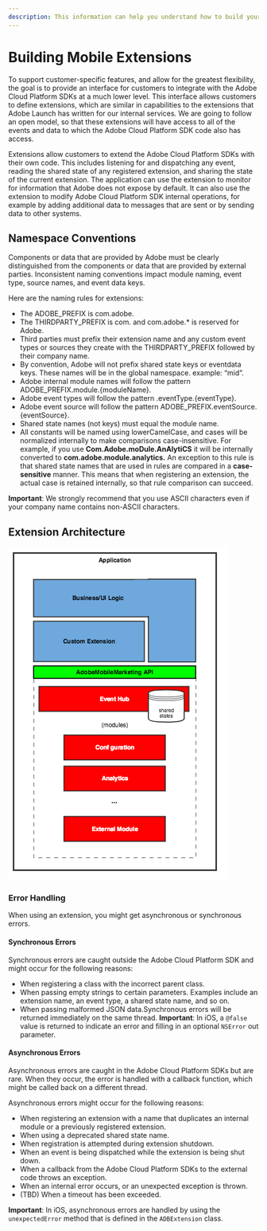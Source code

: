 ```yaml
---
description: This information can help you understand how to build your own extension.
---
```


# Building Mobile Extensions

To support customer-specific features, and allow for the greatest flexibility, the goal is to provide an interface for customers to integrate with the Adobe Cloud Platform SDKs at a much lower level. This interface allows customers to define extensions, which are similar in capabilities to the extensions that Adobe Launch has written for our internal services. We are going to follow an open model, so that these extensions will have access to all of the events and data to which the Adobe Cloud Platform SDK code also has access.

Extensions allow customers to extend the Adobe Cloud Platform SDKs with their own code. This includes listening for and dispatching any event, reading the shared state of any registered extension, and sharing the state of the current extension. The application can use the extension to monitor for information that Adobe does not expose by default. It can also use the extension to modify Adobe Cloud Platform SDK internal operations, for example by adding additional data to messages that are sent or by sending data to other systems.

## Namespace Conventions

Components or data that are provided by Adobe must be clearly distinguished from the components or data that are provided by external parties. Inconsistent naming conventions impact module naming, event type, source names, and event data keys.

Here are the naming rules for extensions:

* The ADOBE\_PREFIX is com.adobe.
* The THIRDPARTY\_PREFIX is com. and com.adobe.\* is reserved for Adobe.
* Third parties must prefix their extension name and any custom event types or sources they create with the THIRDPARTY\_PREFIX followed by their company name.
* By convention, Adobe will not prefix shared state keys or eventdata keys. These names will be in the global namespace. example: “mid”.
* Adobe internal module names will follow the pattern ADOBE\_PREFIX.module.{moduleName}. 
* Adobe event types will follow the pattern .eventType.{eventType}. 
* Adobe event source will follow the pattern ADOBE\_PREFIX.eventSource.{eventSource}. 
* Shared state names \(not keys\) must equal the module name. 
* All constants will be named using lowerCamelCase, and cases will be normalized internally to make comparisons case-insensitive. For example, if you use **Com.Adobe.moDule.AnAlytiCS** it will be internally converted to **com.adobe.module.analytics.** An exception to this rule is that shared state names that are used in rules are compared in a **case-sensitive** manner. This means that when registering an extension, the actual case is retained internally, so that rule comparison can succeed.

**Important**: We strongly recommend that you use ASCII characters even if your company name contains non-ASCII characters.

## Extension Architecture

![](../../.gitbook/assets/external-module-layer-cake.png)

### Error Handling

When using an extension, you might get asynchronous or synchronous errors.

#### Synchronous Errors

Synchronous errors are caught outside the Adobe Cloud Platform SDK and might occur for the following reasons:

* When registering a class with the incorrect parent class.
* When passing empty strings to certain parameters.  Examples include an extension name, an event type, a shared state name, and so on.
* When passing malformed JSON data.Synchronous errors will be returned immediately on the same thread.   **Important**: In iOS, a `@false` value is returned to indicate an error and filling in an optional `NSError` out parameter.

#### Asynchronous Errors

Asynchronous errors are caught in the Adobe Cloud Platform SDKs but are rare. When they occur, the error is handled with a callback function, which might be called back on a different thread.

Asynchronous errors might occur for the following reasons:

* When registering an extension with a name that duplicates an internal module or a previously registered extension.
* When using a deprecated shared state name.
* When registration is attempted during extension shutdown.
* When an event is being dispatched while the extension is being shut down.
* When a callback from the Adobe Cloud Platform SDKs to the external code throws an exception.
* When an internal error occurs, or an unexpected exception is thrown.
* \(TBD\) When a timeout has been exceeded.

**Important**: In iOS, asynchronous errors are handled by using the `unexpectedError` method that is defined in the `ADBExtension` class.

